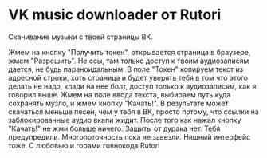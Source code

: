 # VK music downloader от Rutori
Скачивание музыки с твоей страницы ВК. 

Жмем на кнопку "Получить токен", открывается страница в браузере, жмем "Разрешить". Не ссы, там только доступ к твоим аудиозаписям дается, не будь параноидальным.
В поле "Токен" копируем текст из адресной строки, хоть страница и будет уверять тебя в том что этого делать не надо, клади на нее болт, доступ только к аудиозаписям, как я говорил выше.
Жмем на поле ввода текста, выбираем путь куда сохранять музло, и жмем кнопку "Качать!". В результате может скачаться меньше песен, чем у тебя в ВК, просто потому, что ссылки на заблокированные аудио вкапи жидит.
После того как нажал кнопку "Качать!" не жми больше ничего. Защиты от дурака нет. Тебя предупредили.
Многопоточность пока не завезли.
Няшный интерфейс тоже.
С любовью и горами говнокода
Rutori
